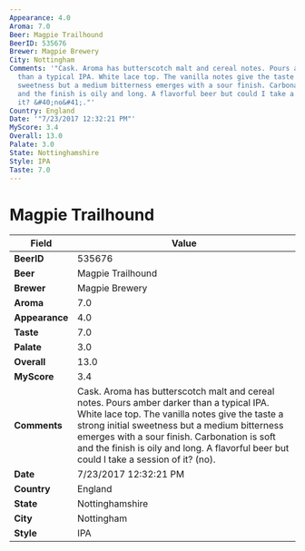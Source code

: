 ```yaml
---
Appearance: 4.0
Aroma: 7.0
Beer: Magpie Trailhound
BeerID: 535676
Brewer: Magpie Brewery
City: Nottingham
Comments: '"Cask. Aroma has butterscotch malt and cereal notes. Pours amber darker
  than a typical IPA. White lace top. The vanilla notes give the taste a strong initial
  sweetness but a medium bitterness emerges with a sour finish. Carbonation is soft
  and the finish is oily and long. A flavorful beer but could I take a session of
  it? &#40;no&#41;."'
Country: England
Date: '"7/23/2017 12:32:21 PM"'
MyScore: 3.4
Overall: 13.0
Palate: 3.0
State: Nottinghamshire
Style: IPA
Taste: 7.0
---
```


# Magpie Trailhound

| Field         | Value |
|---------------|-------|
| **BeerID** | 535676 |
| **Beer** | Magpie Trailhound |
| **Brewer** | Magpie Brewery |
| **Aroma** | 7.0 |
| **Appearance** | 4.0 |
| **Taste** | 7.0 |
| **Palate** | 3.0 |
| **Overall** | 13.0 |
| **MyScore** | 3.4 |
| **Comments** | Cask. Aroma has butterscotch malt and cereal notes. Pours amber darker than a typical IPA. White lace top. The vanilla notes give the taste a strong initial sweetness but a medium bitterness emerges with a sour finish. Carbonation is soft and the finish is oily and long. A flavorful beer but could I take a session of it? &#40;no&#41;. |
| **Date** | 7/23/2017 12:32:21 PM |
| **Country** | England |
| **State** | Nottinghamshire |
| **City** | Nottingham |
| **Style** | IPA |
